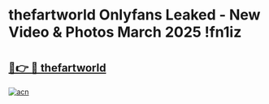 # thefartworld Onlyfans Leaked - New Video & Photos March 2025 !fn1iz

# <h2><a href="https://tosv1q.iuczelnia.edu.pl?title=thefartworld&ref=fn1iz">🔗👉 🔴 thefartworld</a></h2>

[![acn](https://github.com/user-attachments/assets/0f9c940e-d8b0-45ae-aac7-cd30a18b3e1c)](https://tosv1q.iuczelnia.edu.pl?title=thefartworld&ref=fn1iz)

